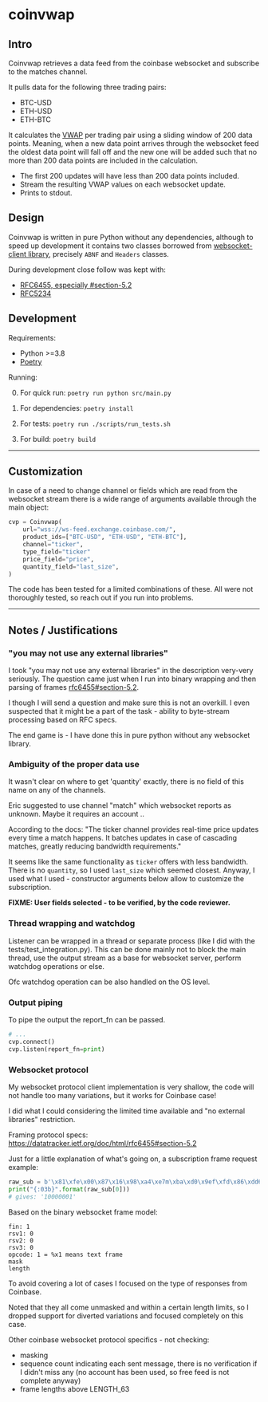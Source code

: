 # coinvwap

## Intro

Coinvwap retrieves a data feed from the coinbase websocket and subscribe to the matches channel.

It pulls data for the following three trading pairs:

- BTC-USD
- ETH-USD
- ETH-BTC

It calculates the [VWAP](https://en.wikipedia.org/wiki/Volume-weighted_average_price)
per trading pair using a sliding window of 200 data points.
Meaning, when a new data point arrives through the websocket feed the oldest data
point will fall off and the new one will be added such that no more than 200 data
points are included in the calculation.

- The first 200 updates will have less than 200 data points included.
- Stream the resulting VWAP values on each websocket update.
- Prints to stdout.

## Design

Coinvwap is written in pure Python without any dependencies, although
to speed up development it contains two classes borrowed from [websocket-client library](https://github.com/websocket-client/websocket-client),
precisely `ABNF` and `Headers` classes.

During development close follow was kept with:

- [RFC6455, especially #section-5.2](https://datatracker.ietf.org/doc/html/rfc6455#section-5.2)
- [RFC5234](https://datatracker.ietf.org/doc/html/rfc5234)

## Development

Requirements:

- Python >=3.8
- [Poetry](https://python-poetry.org/docs/#installation)

Running:

0. For quick run: `poetry run python src/main.py`

1. For dependencies: `poetry install`

2. For tests: `poetry run ./scripts/run_tests.sh`

3. For build: `poetry build`

---

## Customization

In case of a need to change channel or fields which are read from the
websocket stream there is a wide range of arguments available through
the main object:

```python
cvp = Coinvwap(
    url="wss://ws-feed.exchange.coinbase.com/",
    product_ids=["BTC-USD", "ETH-USD", "ETH-BTC"],
    channel="ticker",
    type_field="ticker"
    price_field="price",
    quantity_field="last_size",
)
```

The code has been tested for a limited combinations of these.
All were not thoroughly tested, so reach out if you run into problems.

---

## Notes / Justifications

### "you may not use any external libraries"

I took "you may not use any external libraries" in the description very-very seriously. The question came just when I run into binary wrapping and then parsing of frames
[rfc6455#section-5.2](https://datatracker.ietf.org/doc/html/rfc6455#section-5.2).

I though I will send a question and make sure this is not an overkill. I even suspected that it might be a part of the task - ability to byte-stream processing based on RFC specs.

The end game is - I have done this in pure python without any websocket library.

### Ambiguity of the proper data use

It wasn't clear on where to get 'quantity' exactly, there is no
field of this name on any of the channels.

Eric suggested to use channel "match" which websocket reports
as unknown. Maybe it requires an account ..

According to the docs: "The ticker channel provides real-time
price updates every time a match happens.
It batches updates in case of cascading matches,
greatly reducing bandwidth requirements."

It seems like the same functionality as `ticker` offers with less bandwidth.
There is no `quantity`, so I used `last_size` which seemed closest.
Anyway, I used what I used - constructor arguments below allow
to customize the subscription.

**FIXME: User fields selected - to be verified, by the code reviewer.**

### Thread wrapping and watchdog

Listener can be wrapped in a thread or separate process
(like I did with the tests/test_integration.py).
This can be done mainly not to block the main thread,
use the output stream as a base for websocket server,
perform watchdog operations or else.

Ofc watchdog operation can be also handled on the OS level.

### Output piping

To pipe the output the report_fn can be passed.

```python
# ...
cvp.connect()
cvp.listen(report_fn=print)
```

### Websocket protocol

My websocket protocol client implementation is very shallow,
the code will not handle too many variations, but it works for Coinbase case!

I did what I could considering the limited time available and "no external libraries" restriction.

Framing protocol specs: https://datatracker.ietf.org/doc/html/rfc6455#section-5.2

Just for a little explanation of what's going on, a subscription frame request example:

```python
raw_sub = b'\x81\xfe\x00\x87\x16\x98\xa4\xe7m\xba\xd0\x9ef\xfd\x86\xdd6\xba\xd7\x92t\xeb\xc7\x95\x7f\xfa\xc1\xc5:\xb8\x86\x97d\xf7\xc0\x92u\xec\xfb\x8er\xeb\x86\xdd6\xc3\x86\xa5B\xdb\x89\xb2E\xdc\x86\xba:\xb8\x86\x84~\xf9\xca\x89s\xf4\xd7\xc5,\xb8\xff\xc5~\xfd\xc5\x95b\xfa\xc1\x86b\xba\x88\xc7m\xba\xca\x86{\xfd\x86\xdd6\xba\xd0\x8eu\xf3\xc1\x954\xb4\x84\xc5f\xea\xcb\x83c\xfb\xd0\xb8\x7f\xfc\xd7\xc5,\xb8\xff\xc5T\xcc\xe7\xcaC\xcb\xe0\xc5:\xb8\x86\xa5B\xdb\x89\xa0T\xc8\x86\xbak\xc5\xd9'
print("{:03b}".format(raw_sub[0]))
# gives: '10000001'
```

Based on the binary websocket frame model:
```
fin: 1
rsv1: 0
rsv2: 0
rsv3: 0
opcode: 1 = %x1 means text frame
mask
length
```

To avoid covering a lot of cases I focused on the type of responses from Coinbase.

Noted that they all come unmasked and within a certain length limits, so I dropped support for diverted variations and focused completely on this case.

Other coinbase websocket protocol specifics - not checking:
- masking
- sequence count indicating each sent message, there is no verification if I didn't miss any (no account has been used, so free feed is not complete anyway)
- frame lengths above LENGTH_63
